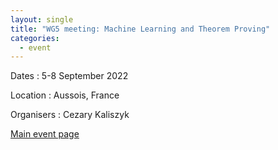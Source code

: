 ```yaml
---
layout: single
title: "WG5 meeting: Machine Learning and Theorem Proving"
categories:
  - event
---
```


Dates
:   5-8 September 2022

Location
:	Aussois, France

Organisers
:	Cezary Kaliszyk

[Main event page](https://europroofnet.github.io/wg5-aitp22)
